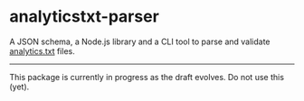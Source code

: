 # analyticstxt-parser

A JSON schema, a Node.js library and a CLI tool to parse and validate [analytics.txt][] files.

[analytics.txt]: https://www.analyticstxt.org

---

This package is currently in progress as the draft evolves. Do not use this (yet).
